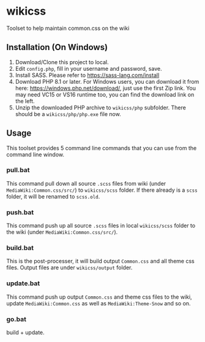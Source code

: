 # wikicss
Toolset to help maintain common.css on the wiki

## Installation (On Windows)
1. Download/Clone this project to local.
2. Edit `config.php`, fill in your username and password, save.
3. Install SASS. Please refer to https://sass-lang.com/install
4. Download PHP 8.1 or later. For Windows users, you can download it from here: https://windows.php.net/download/, just use the first Zip link. You may need VC15 or VS16 runtime too, you can find the download link on the left.
5. Unzip the downloaded PHP archive to `wikicss/php` subfolder. There should be a `wikicss/php/php.exe` file now.

## Usage
This toolset provides 5 command line commands that you can use from the command line window.

### pull.bat
This command pull down all source `.scss` files from wiki (under `MediaWiki:Common.css/src/`) to `wikicss/scss` folder. If there already is a `scss` folder, it will be renamed to `scss.old`.

### push.bat
This command push up all source `.scss` files in local `wikicss/scss` folder to the wiki (under `MediaWiki:Common.css/src/`).

### build.bat
This is the post-processer, it will build output `Common.css` and all theme css files. Output files are under `wikicss/output` folder.

### update.bat
This command push up output `Common.css` and theme css files to the wiki, update `MediaWiki:Common.css` as well as `MediaWiki:Theme-Snow` and so on.

### go.bat
build + update.
